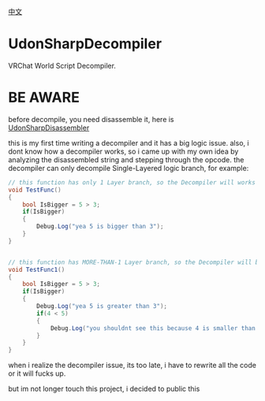 [中文](https://github.com/extremeblackliu/UdonSharpDecompiler/blob/master/README_cn.md)

# UdonSharpDecompiler

VRChat World Script Decompiler.

# BE AWARE

before decompile, you need disassemble it, here is [UdonSharpDisassembler](https://github.com/extremeblackliu/UdonSharpDisassembler)

this is my first time writing a decompiler and it has a big logic issue. also, i dont know how a decompiler works, so i came up with my own idea by analyzing the disassembled string and stepping through the opcode.
the decompiler can only decompile Single-Layered logic branch, 
for example:

```CS
// this function has only 1 Layer branch, so the Decompiler will works fine
void TestFunc()
{
    bool IsBigger = 5 > 3;
    if(IsBigger)
    {
        Debug.Log("yea 5 is bigger than 3");
    }
}


// this function has MORE-THAN-1 Layer branch, so the Decompiler will broken
void TestFunc1()
{
    bool IsBigger = 5 > 3;
    if(IsBigger)
    {
        Debug.Log("yea 5 is greater than 3");
        if(4 < 5)
        {
            Debug.Log("you shouldnt see this because 4 is smaller than 5");
        }
    }
}
```

when i realize the decompiler issue, its too late, i have to rewrite all the code or it will fucks up. 

but im not longer touch this project, i decided to public this
